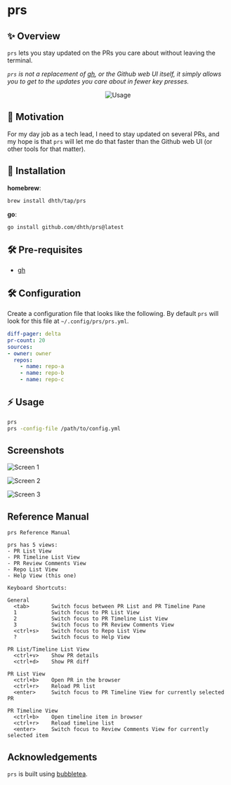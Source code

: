 # prs

✨ Overview
---

`prs` lets you stay updated on the PRs you care about without leaving the
terminal.

*`prs` is not a replacement of [gh](https://github.com/cli/cli), or the Github
web UI itself, it simply allows you to get to the updates you care about in
fewer key presses.*

<p align="center">
  <img src="https://tools.dhruvs.space/images/prs/prs.gif" alt="Usage" />
</p>

🤔 Motivation
---

For my day job as a tech lead, I need to stay updated on several PRs, and my
hope is that `prs` will let me do that faster than the Github web UI (or other
tools for that matter).

💾 Installation
---

**homebrew**:

```sh
brew install dhth/tap/prs
```

**go**:

```sh
go install github.com/dhth/prs@latest
```

🛠️ Pre-requisites
---

- [gh](https://github.com/cli/cli)


🛠️ Configuration
---

Create a configuration file that looks like the following. By default `prs` will
look for this file at `~/.config/prs/prs.yml`.

```yaml
diff-pager: delta
pr-count: 20
sources:
- owner: owner
  repos:
    - name: repo-a
    - name: repo-b
    - name: repo-c
```

⚡️ Usage
---

```bash
prs
prs -config-file /path/to/config.yml
```

Screenshots
---

![Screen 1](https://tools.dhruvs.space/images/prs/prs-1.png)

![Screen 2](https://tools.dhruvs.space/images/prs/prs-timeline-1.png)

![Screen 3](https://tools.dhruvs.space/images/prs/prs-repos-1.png)

Reference Manual
---

```
prs Reference Manual

prs has 5 views:
- PR List View
- PR Timeline List View
- PR Review Comments View
- Repo List View
- Help View (this one)

Keyboard Shortcuts:

General
  <tab>       Switch focus between PR List and PR Timeline Pane
  1           Switch focus to PR List View
  2           Switch focus to PR Timeline List View
  3           Switch focus to PR Review Comments View
  <ctrl+s>    Switch focus to Repo List View
  ?           Switch focus to Help View

PR List/Timeline List View
  <ctrl+v>    Show PR details
  <ctrl+d>    Show PR diff

PR List View
  <ctrl+b>    Open PR in the browser
  <ctrl+r>    Reload PR list
  <enter>     Switch focus to PR Timeline View for currently selected PR

PR Timeline View
  <ctrl+b>    Open timeline item in browser
  <ctrl+r>    Reload timeline list
  <enter>     Switch focus to Review Comments View for currently selected item
```

Acknowledgements
---

`prs` is built using [bubbletea][1].

[1]: https://github.com/charmbracelet/bubbletea
